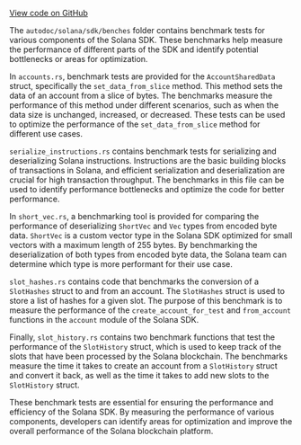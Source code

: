 [View code on GitHub](https://github.com/solana-labs/solana/tree/master/na/sdk/benches)

The `autodoc/solana/sdk/benches` folder contains benchmark tests for various components of the Solana SDK. These benchmarks help measure the performance of different parts of the SDK and identify potential bottlenecks or areas for optimization.

In `accounts.rs`, benchmark tests are provided for the `AccountSharedData` struct, specifically the `set_data_from_slice` method. This method sets the data of an account from a slice of bytes. The benchmarks measure the performance of this method under different scenarios, such as when the data size is unchanged, increased, or decreased. These tests can be used to optimize the performance of the `set_data_from_slice` method for different use cases.

`serialize_instructions.rs` contains benchmark tests for serializing and deserializing Solana instructions. Instructions are the basic building blocks of transactions in Solana, and efficient serialization and deserialization are crucial for high transaction throughput. The benchmarks in this file can be used to identify performance bottlenecks and optimize the code for better performance.

In `short_vec.rs`, a benchmarking tool is provided for comparing the performance of deserializing `ShortVec` and `Vec` types from encoded byte data. `ShortVec` is a custom vector type in the Solana SDK optimized for small vectors with a maximum length of 255 bytes. By benchmarking the deserialization of both types from encoded byte data, the Solana team can determine which type is more performant for their use case.

`slot_hashes.rs` contains code that benchmarks the conversion of a `SlotHashes` struct to and from an account. The `SlotHashes` struct is used to store a list of hashes for a given slot. The purpose of this benchmark is to measure the performance of the `create_account_for_test` and `from_account` functions in the `account` module of the Solana SDK.

Finally, `slot_history.rs` contains two benchmark functions that test the performance of the `SlotHistory` struct, which is used to keep track of the slots that have been processed by the Solana blockchain. The benchmarks measure the time it takes to create an account from a `SlotHistory` struct and convert it back, as well as the time it takes to add new slots to the `SlotHistory` struct.

These benchmark tests are essential for ensuring the performance and efficiency of the Solana SDK. By measuring the performance of various components, developers can identify areas for optimization and improve the overall performance of the Solana blockchain platform.
